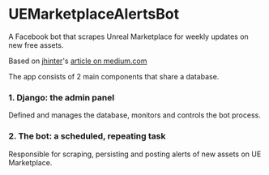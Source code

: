 # UEMarketplaceAlertsBot

A Facebook bot that scrapes Unreal Marketplace for weekly updates on new free assets.

Based on [jhinter](https://github.com/jhinter)'s [article on medium.com](https://medium.com/p/54e88b3ebd42)

The app consists of 2 main components that share a database.

### 1. Django: the admin panel

Defined and manages the database, monitors and controls the bot process.

### 2. The bot: a scheduled, repeating task

Responsible for scraping, persisting and posting alerts of new assets on UE Marketplace. 
